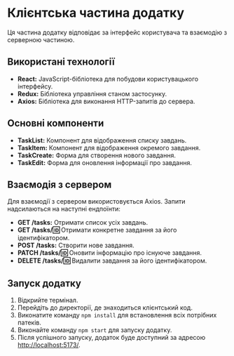 # Клієнтська частина додатку

Ця частина додатку відповідає за інтерфейс користувача та взаємодію з серверною частиною.

## Використані технології

- **React:** JavaScript-бібліотека для побудови користувацького інтерфейсу.
- **Redux:** Бібліотека управління станом застосунку.
- **Axios:** Бібліотека для виконання HTTP-запитів до сервера.

## Основні компоненти

- **TaskList:** Компонент для відображення списку завдань.
- **TaskItem:** Компонент для відображення окремого завдання.
- **TaskCreate:** Форма для створення нового завдання.
- **TaskEdit:** Форма для оновлення інформації про завдання.

## Взаємодія з сервером

Для взаємодії з сервером використовується Axios. Запити надсилаються на наступні ендпоїнти:

- **GET /tasks:** Отримати список усіх завдань.
- **GET /tasks/:id:** Отримати конкретне завдання за його ідентифікатором.
- **POST /tasks:** Створити нове завдання.
- **PATCH /tasks/:id:** Оновити інформацію про існуюче завдання.
- **DELETE /tasks/:id:** Видалити завдання за його ідентифікатором.

## Запуск додатку

1. Відкрийте термінал.
2. Перейдіть до директорії, де знаходиться клієнтський код.
3. Виконатите команду `npm install` для встановлення всіх потрібних патеків.
4. Виконайте команду `npm start` для запуску додатку.
5. Після успішного запуску, додаток буде доступний за адресою [http://localhost:5173/](http://localhost:5173/).
